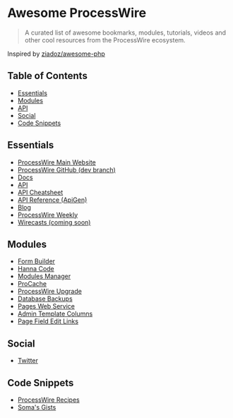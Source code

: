 Awesome ProcessWire
===================

> A curated list of awesome bookmarks, modules, tutorials, videos and other cool resources from the ProcessWire ecosystem.

Inspired by [ziadoz/awesome-php](https://github.com/ziadoz/awesome-php)

## Table of Contents
- [Essentials](#essentials)
- [Modules](#modules)
- [API](#api)
- [Social](#social)
- [Code Snippets](#code-snippets)

## Essentials
* [ProcessWire Main Website](http://processwire.com/)
* [ProcessWire GitHub (dev branch)](https://github.com/ryancramerdesign/ProcessWire/tree/dev)
* [Docs](http://processwire.com/docs/)
* [API](http://processwire.com/api/)
* [API Cheatsheet](http://cheatsheet.processwire.com/)
* [API Reference (ApiGen)](http://processwire.com/apigen/)
* [Blog](http://processwire.com/about/blog/)
* [ProcessWire Weekly](http://weekly.pw/)
* [Wirecasts (coming soon)](http://wirecasts.com/)

## Modules
* [Form Builder](http://modules.processwire.com/modules/form-builder/)
* [Hanna Code](http://modules.processwire.com/modules/process-hanna-code/)
* [Modules Manager](http://modules.processwire.com/modules/modules-manager/)
* [ProCache](http://modules.processwire.com/modules/pro-cache/)
* [ProcessWire Upgrade](http://modules.processwire.com/modules/process-wire-upgrade/)
* [Database Backups](http://modules.processwire.com/modules/process-database-backups/)
* [Pages Web Service](http://modules.processwire.com/modules/service-pages/)
* [Admin Template Columns](http://modules.processwire.com/modules/admin-template-columns/)
* [Page Field Edit Links](http://modules.processwire.com/modules/admin-page-field-edit-links/)

## Social
* [Twitter](https://twitter.com/processwire)

## Code Snippets
* [ProcessWire Recipes](https://processwire-recipes.com/)
* [Soma's Gists](https://gist.github.com/somatonic)

